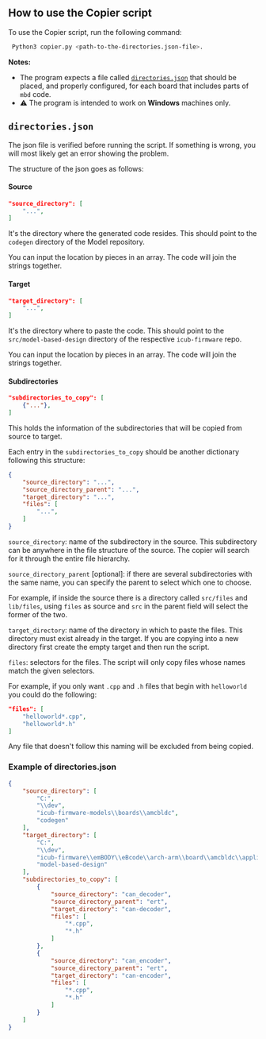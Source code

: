 ## How to use the Copier script

To use the Copier script, run the following command:

```bash
 Python3 copier.py <path-to-the-directories.json-file>.
```

**Notes:**

- The program expects a file called [`directories.json`][1] that should be placed, and properly configured, for each board that includes parts of `mbd` code.
- ⚠️ The program is intended to work on **Windows** machines only. 

## `directories.json`

The json file is verified before running the script. If something is wrong, you will most likely get an error showing the problem. 

The structure of the json goes as follows:

#### Source 

```json
"source_directory": [
    "...",
]
```

It's the directory where the generated code resides. This should point to the `codegen` directory of the Model repository.

You can input the location by pieces in an array. The code will join the strings together.

#### Target

```json
"target_directory": [
    "...",
]
```

It's the directory where to paste the code. This should point to the `src/model-based-design` directory of the respective `icub-firmware` repo.

You can input the location by pieces in an array. The code will join the strings together.

#### Subdirectories

```json
"subdirectories_to_copy": [
    {"..."},
]
```

This holds the information of the subdirectories that will be copied from source to target. 

Each entry in the `subdirectories_to_copy` should be another dictionary following this structure:

```json
{
    "source_directory": "...",
    "source_directory_parent": "...",
    "target_directory": "...",            
    "files": [
        "...",
    ]
}
```

`source_directory`: name of the subdirectory in the source. This subdirectory can be anywhere in the file structure of the source. The copier will search for it through the entire file hierarchy.

`source_directory_parent` [optional]: if there are several subdirectories with the same name, you can specify the parent to select which one to choose.

For example, if inside the source there is a directory called `src/files` and `lib/files`, using `files` as source and `src` in the parent field will select the former of the two.

`target_directory`: name of the directory in which to paste the files. This directory must exist already in the target. If you are copying into a new directory first create the empty target and then run the script.

`files`: selectors for the files. The script will only copy files whose names match the given selectors. 

For example, if you only want `.cpp` and `.h` files that begin with `helloworld` you could do the following:

```json
"files": [
    "helloworld*.cpp",
    "helloworld*.h"
]
```

Any file that doesn't follow this naming will be excluded from being copied.


### Example of directories.json

```json
{
    "source_directory": [
        "C:",
        "\\dev",
        "icub-firmware-models\\boards\\amcbldc",
        "codegen"
    ],
    "target_directory": [
        "C:",
        "\\dev",
        "icub-firmware\\emBODY\\eBcode\\arch-arm\\board\\amcbldc\\application\\src",
        "model-based-design"
    ],
    "subdirectories_to_copy": [
        {
            "source_directory": "can_decoder",
            "source_directory_parent": "ert",
            "target_directory": "can-decoder",            
            "files": [
                "*.cpp",
                "*.h"
            ]
        },
        {
            "source_directory": "can_encoder",
            "source_directory_parent": "ert",
            "target_directory": "can-encoder",            
            "files": [
                "*.cpp",
                "*.h"
            ]
        }
    ]
}
```

[1]: ..\board\amcbldc\utils\directories.json